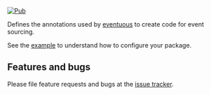 [![Pub](https://img.shields.io/pub/v/eventuous_annotation.svg)][eventuous_annotation]

Defines the annotations used by [eventuous] to create code for event sourcing.

See the [example] to understand how to configure your package.

## Features and bugs

Please file feature requests and bugs at the [issue tracker][tracker].

[example]: https://github.com/eventuous/eventuous-dart/tree/master/example
[tracker]: https://github.com/eventuous/eventuous-dart/issues
[eventuous]: https://pub.dev/packages/eventuous
[eventuous_annotation]: https://pub.dev/packages/eventuous_annotation